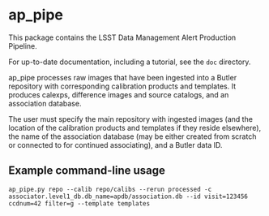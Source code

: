 # ap_pipe

This package contains the LSST Data Management Alert Production Pipeline.

For up-to-date documentation, including a tutorial, see the `doc` directory.

ap_pipe processes raw images that have been ingested into a Butler repository
with corresponding calibration products and templates. It produces calexps,
difference images and source catalogs, and an association database.

The user must specify the main repository with ingested images (and the
location of the calibration products and templates if they reside elsewhere),
the name of the association database (may be either created from scratch or
connected to for continued associating), and a Butler data ID.

## Example command-line usage

```
ap_pipe.py repo --calib repo/calibs --rerun processed -c associator.level1_db.db_name=apdb/association.db --id visit=123456 ccdnum=42 filter=g --template templates
```
